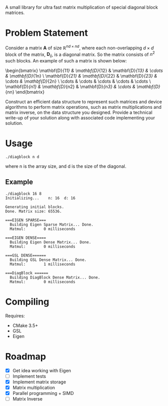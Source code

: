 A small library for ultra fast matrix multiplication of special diagonal block
matrices.

# Problem Statement

Consider a matrix $\mathbf{A}$ of size $\mathbb{R}^{nd\times nd}$, where each 
non-overlapping $d \times d$ block of the matrix, $\mathbf{D}_{ij}$, is a 
diagonal matrix. So the matrix consists of $n^2$
such blocks. An example of such a matrix is shown below:

\begin{bmatrix}
    \mathbf{D}_{11} & \mathbf{D}_{12} & \mathbf{D}_{13} & \cdots & \mathbf{D}_{1n} \\
    \mathbf{D}_{21} & \mathbf{D}_{22} & \mathbf{D}_{23} & \cdots & \mathbf{D}_{2n} \\
    \cdots & \cdots & \cdots & \cdots & \cdots \\
    \mathbf{D}_{n1} & \mathbf{D}_{n2} & \mathbf{D}_{n3} & \cdots & \mathbf{D}_{nn}
\end{bmatrix} 

Construct an efficient data structure to represent such matrices and device algorithms 
to perform matrix operations, such as matrix multiplications and matrix inverse, 
on the data structure you designed. Provide a technical write-up of your solution 
along with associated code implementing your solution.

# Usage

```
./diagblock n d
```
where n is the array size, and d is the size of the diagonal.

## Example

```
./diagblock 16 8
Initializing...    n: 16  d: 16

Generating initial blocks.
Done. Matrix size: 65536.

===EIGEN SPARSE===
  Building Eigen Sparse Matrix... Done.
  Matmul:        0 milliseconds

===EIGEN DENSE====
  Building Eigen Dense Matrix... Done.
  Matmul:        0 milliseconds

===GSL DENSE======
  Building GSL Dense Matrix... Done.
  Matmul:        1 milliseconds

===DiagBlock ======
  Building DiagBlock Dense Matrix... Done.
  Matmul:        0 milliseconds
```

# Compiling

Requires:
- CMake 3.5+
- GSL
- Eigen


# Roadmap

- [x] Get idea working with Eigen
- [ ] Implement tests
- [x] Implement matrix storage
- [x] Matrix multiplication
- [x] Parallel programming + SIMD
- [ ] Matrix Inverse
